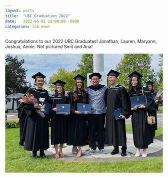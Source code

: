 ```yaml
---
layout: posts
title:  "UBC Graduation 2022"
date:   2022-06-01 12:00:00 -0800
categories: lab news
---
```


Congratulations to our 2022 UBC Graduates! Jonathan, Lauren, Maryann, Joshua, Annie. Not pictured Smit and Ana!

![Mosquito lab represents at graduation](/assets/images/ubc-grad.png)
